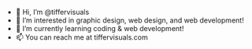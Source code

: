 - 👋 Hi, I’m @tiffervisuals
- 👀 I’m interested in graphic design, web design, and web development!
- 🌱 I’m currently learning coding & web development!
- 📫 You can reach me at tiffervisuals.com 

<!---
tiffervisuals/tiffervisuals is a ✨ special ✨ repository because its `README.md` (this file) appears on your GitHub profile.
You can click the Preview link to take a look at your changes.
--->
